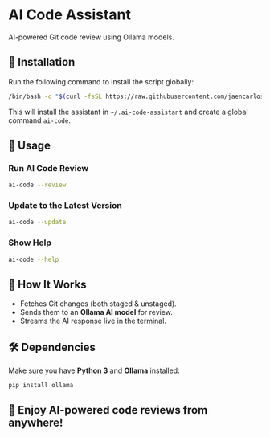 # AI Code Assistant

AI-powered Git code review using Ollama models.

## 🚀 Installation

Run the following command to install the script globally:

```bash
/bin/bash -c "$(curl -fsSL https://raw.githubusercontent.com/jaencarlosap/ai-code-assistant/HEAD/install.sh)"
```

This will install the assistant in `~/.ai-code-assistant` and create a global command `ai-code`.

## 📌 Usage

### Run AI Code Review

```bash
ai-code --review
```

### Update to the Latest Version

```bash
ai-code --update
```

### Show Help

```bash
ai-code --help
```

## 🔄 How It Works

- Fetches Git changes (both staged & unstaged).
- Sends them to an **Ollama AI model** for review.
- Streams the AI response live in the terminal.

## 🛠 Dependencies

Make sure you have **Python 3** and **Ollama** installed:

```bash
pip install ollama
```

## 🚀 Enjoy AI-powered code reviews from anywhere!
